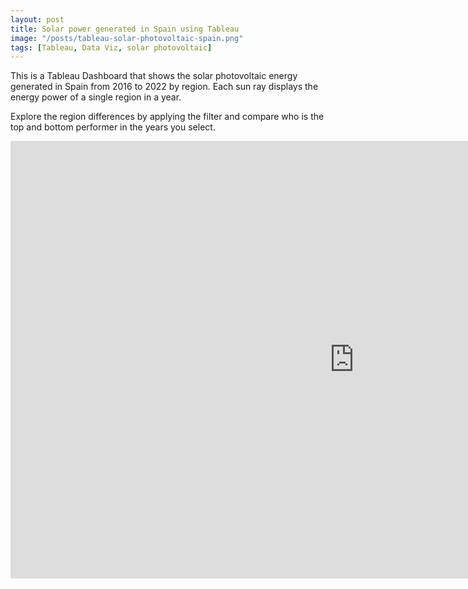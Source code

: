 ```yaml
---
layout: post
title: Solar power generated in Spain using Tableau
image: "/posts/tableau-solar-photovoltaic-spain.png"
tags: [Tableau, Data Viz, solar photovoltaic]
---
```


This is a Tableau Dashboard that shows the solar photovoltaic energy generated in Spain from 2016 to 2022 by region. Each sun ray displays the energy power of a single region in a year. 

Explore the region differences by applying the filter and compare who is the top and bottom performer in the years you select.


<iframe seamless frameborder="0" src="https://public.tableau.com/views/ThesunnySpaininGWh/Dashboard1?:embed=yes&:display_count=yes&:showVizHome=no" width = '1100' height = '700'></iframe>
